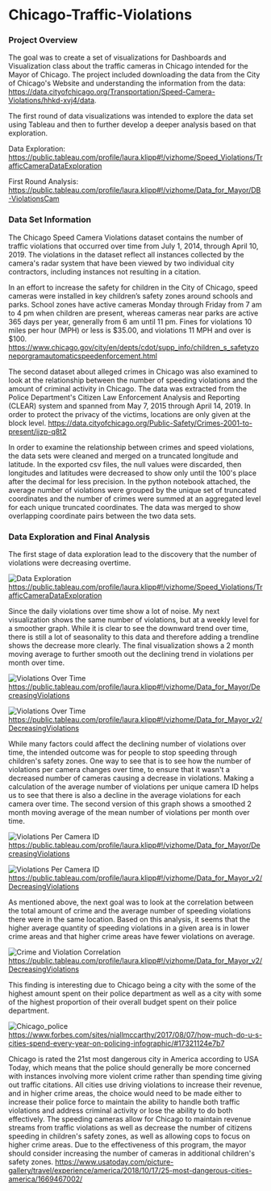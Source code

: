 # Chicago-Traffic-Violations

### Project Overview

The goal was to create a set of visualizations for Dashboards and Visualization class about the traffic cameras in Chicago intended for the Mayor of Chicago. The project included downloading the data from the City of Chicago's Website and understanding the information from the data: https://data.cityofchicago.org/Transportation/Speed-Camera-Violations/hhkd-xvj4/data. 

The first round of data visualizations was intended to explore the data set using Tableau and then to further develop a deeper analysis based on that exploration. 

Data Exploration: https://public.tableau.com/profile/laura.klipp#!/vizhome/Speed_Violations/TrafficCameraDataExploration

First Round Analysis: https://public.tableau.com/profile/laura.klipp#!/vizhome/Data_for_Mayor/DB-ViolationsCam

### Data Set Information

The Chicago Speed Camera Violations dataset contains the number of traffic violations that occurred over time from July 1, 2014, through April 10, 2019. The violations in the dataset reflect all instances collected by the camera's radar system that have been viewed by two individual city contractors, including instances not resulting in a citation.

In an effort to increase the safety for children in the City of Chicago, speed cameras were installed in key children’s safety zones around schools and parks. School zones have active cameras Monday through Friday from  7 am to 4 pm when children are present, whereas cameras near parks are active 365 days per year, generally from 6 am until 11 pm. Fines for violations 10 miles per hour (MPH) or less is $35.00, and violations 11 MPH and over is $100.
https://www.chicago.gov/city/en/depts/cdot/supp_info/children_s_safetyzoneporgramautomaticspeedenforcement.html

The second dataset about alleged crimes in Chicago was also examined to look at the relationship between the number of speeding violations and the amount of criminal activity in Chicago. The data was extracted from the Police Department's Citizen Law Enforcement Analysis and Reporting (CLEAR) system and spanned from May 7, 2015 through April 14, 2019. In order to protect the privacy of the victims, locations are only given at the block level. 
https://data.cityofchicago.org/Public-Safety/Crimes-2001-to-present/ijzp-q8t2

In order to examine the relationship between crimes and speed violations, the data sets were cleaned and merged on a truncated longitude and latitude. In the exported csv files, the null values were discarded, then longitudes and latitudes were decreased to show only until the 100's place after the decimal for less precision. In the python notebook attached, the average number of violations were grouped by the unique set of truncated coordinates and the number of crimes were summed at an aggregated level for each unique truncated coordinates. The data was merged to show overlapping coordinate pairs between the two data sets.   

### Data Exploration and Final Analysis
The first stage of data exploration lead to the discovery that the number of violations were decreasing overtime. 

![Data Exploration](Daily_Speed_Trap_Violations.png)
https://public.tableau.com/profile/laura.klipp#!/vizhome/Speed_Violations/TrafficCameraDataExploration

Since the daily violations over time show a lot of noise. My next visualization shows the same number of violations, but at a weekly level for a smoother graph. While it is clear to see the downward trend over time, there is still a lot of  seasonality to this data and therefore adding a trendline shows the decrease more clearly. The final visualization shows a 2 month moving average to further smooth out the declining trend in violations per month over time. 

![Violations Over Time](weekly_time_trend.png)
https://public.tableau.com/profile/laura.klipp#!/vizhome/Data_for_Mayor/DecreasingViolations

![Violations Over Time](monthly_violations_smoothed.png)
https://public.tableau.com/profile/laura.klipp#!/vizhome/Data_for_Mayor_v2/DecreasingViolations

While many factors could affect the declining number of violations over time, the intended outcome was for people to stop speeding through children's safety zones. One way to see that is to see how the number of violations per camera changes over time, to ensure that it wasn't a decreased number of cameras causing a decrease in violations. Making a calculation of the average number of violations per unique camera ID helps us to see that there is also a decline in the average violations for each camera over time. The second version of this graph shows a smoothed 2 month moving average of the mean number of violations per month over time. 

![Violations Per Camera ID](per_cam_violations.png)
https://public.tableau.com/profile/laura.klipp#!/vizhome/Data_for_Mayor/DecreasingViolations

![Violations Per Camera ID](per_cam_violations_2.png)
https://public.tableau.com/profile/laura.klipp#!/vizhome/Data_for_Mayor_v2/DecreasingViolations

As mentioned above, the next goal was to look at the correlation between the total amount of crime and the average number of speeding violations there were in the same location. Based on this analysis, it seems that the higher average quantity of speeding violations in a given area is in lower crime areas and that higher crime areas have fewer violations on average. 

![Crime and Violation Correlation](correlation_2.png)
https://public.tableau.com/profile/laura.klipp#!/vizhome/Data_for_Mayor_v2/DecreasingViolations

This finding is interesting due to Chicago being a city with the some of the highest amount spent on their police department as well as a city with some of the highest proportion of their overall budget spent on their police department. 

![Chicago_police](Police_Expediture.png)
https://www.forbes.com/sites/niallmccarthy/2017/08/07/how-much-do-u-s-cities-spend-every-year-on-policing-infographic/#17321124e7b7

Chicago is rated the 21st most dangerous city in America according to USA Today, which means that the police should generally be more concerned with instances involving more violent crime rather than spending time giving out traffic citations. All cities use driving violations to increase their revenue, and in higher crime areas, the choice would need to be made either to increase their police force to maintain the ability to handle both traffic violations and address criminal activity or lose the ability to do both effectively. The speeding cameras allow for Chicago to maintain revenue streams from traffic violations as well as decrease the number of citizens speeding in children's safety zones, as well as allowing cops to focus on higher crime areas. Due to the effectiveness of this program, the mayor should consider increasing the number of cameras in additional children's safety zones. 
https://www.usatoday.com/picture-gallery/travel/experience/america/2018/10/17/25-most-dangerous-cities-america/1669467002/
